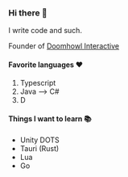 ### Hi there 👋
I write code and such.

Founder of [Doomhowl Interactive](https://github.com/orgs/Doomhowl-Interactive/repositories)

#### Favorite languages ❤️
1. Typescript
2. Java --> C#
3. D

#### Things I want to learn 📚
- Unity DOTS
- Tauri (Rust)
- Lua
- Go
